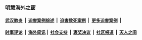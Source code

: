 
### 明慧海外之窗

####  [武汉肺炎](indexes/365.md?t=06181901) &nbsp;|&nbsp;  [迫害案例综述](indexes/328.md?t=06181901) &nbsp;|&nbsp; [迫害致死案例](indexes/277.md?t=06181901)  &nbsp;|&nbsp; [更多迫害案例](indexes/81.md?t=06181901)  &nbsp;|&nbsp; 
####  [时事评论](indexes/19.md?t=06181901) &nbsp;|&nbsp; [海外简讯](indexes/245.md?t=06181901)&nbsp;|&nbsp;  [社会支持](indexes/140.md?t=06181901) &nbsp;|&nbsp; [褒奖决议](indexes/282.md?t=06181901) &nbsp;|&nbsp; [社区报道](indexes/91.md?t=06181901)  &nbsp;|&nbsp; [天人之间](indexes/78.md?t=06181901) 

